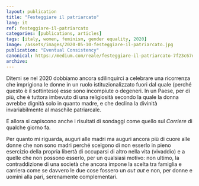 ```yaml
---
layout: publication
title: "Festeggiare il patriarcato"
lang: it
ref: festeggiare-il-patriarcato
categories: [publications, articles]
tags: [italy, women, feminism, gender equality, 2020]
image: /assets/images/2020-05-10-festeggiare-il-patriarcato.jpg
publication: "Eventual Consistency"
canonical: https://medium.com/reale/festeggiare-il-patriarcato-7f23c67d37d4
archive:
---
```


Ditemi se nel 2020 dobbiamo ancora sdilinquirci a celebrare una ricorrenza che imprigiona le donne in un ruolo istituzionalizzato fuori dal quale (perché questo è il sottinteso) esse sono incompiute o degeneri. In un Paese, per di più, che è tuttora imbevuto di una religiosità secondo la quale la donna avrebbe dignità solo in quanto madre, e che declina la divinità invariabilmente al maschile patriarcale.

E allora si capiscono anche i risultati di sondaggi come quello sul *Corriere* di qualche giorno fa.

Per quanto mi riguarda, auguri alle madri ma auguri ancora più di cuore alle donne che non sono madri perché scelgono di non esserlo in pieno esercizio della propria libertà di occuparsi di altro nella vita (vivaddio) e a quelle che non possono esserlo, per un qualsiasi motivo: non ultimo, la contraddizione di una società che ancora impone la scelta tra famiglia e carriera come se davvero le due cose fossero un *aut aut* e non, per donne e uomini alla pari, serenamente complementari.
